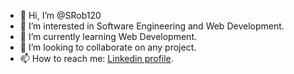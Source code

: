 - 👋 Hi, I’m @SRob120
- 👀 I’m interested in Software Engineering and Web Development.
- 🌱 I’m currently learning Web Development.
- 💞️ I’m looking to collaborate on any project.
- 📫 How to reach me: <a href="https://www.linkedin.com/in/shamar-robinson-a22b84198/">Linkedin profile</a>.

<!---
SRob120/SRob120 is a ✨ special ✨ repository because its `README.md` (this file) appears on your GitHub profile.
You can click the Preview link to take a look at your changes.
--->

